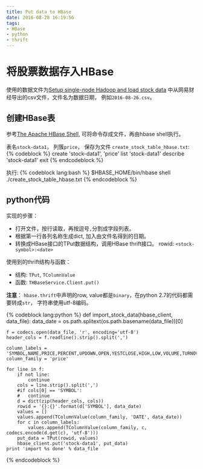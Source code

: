 ```yaml
---
title: Put data to HBase
date: 2016-08-28 16:19:56
tags:
- HBase
- python
- thrift
---
```


# 将股票数据存入HBase

使用的数据文件为[Setup single-node Hadoop and load stock data](/2016/08/24/Setup-single-node-Hadoop-and-load-stock-data/)
中从网易财经导出的csv文件，文件名为数据日期， 例如`2016-08-26.csv`。


## 创建HBase表

参考[The Apache HBase Shell](http://hbase.apache.org/book.html#shell), 可将命令存成文件，再由hbase shell执行。

表名`stock-data1`， 列簇`price`， 保存为文件 `create_stock_table_hbase.txt`:
{% codeblock %}
create 'stock-data1', 'price'
list 'stock-data1'
describe 'stock-data1'
exit
{% endcodeblock %}

执行:
{% codeblock lang:bash %}
$HBASE_HOME/bin/hbase shell ./create_stock_table_hbase.txt
{% endcodeblock %}


## python代码

实现的步骤：
* 打开文件，按行读取，再按逗号`,`分割成字段列表。
* 根据第一行各列名称生成dict, 加入由文件名得到的日期。
* 转换成HBase接口的TPut数据结构，调用HBase thrift接口。 rowid: `<stock-symbol>:<date>`

使用到的thrift结构与函数：
* 结构: `TPut`, `TColumnValue`
* 函数: `THBaseService.Client.put()`

**注意**： `hbase.thrift`中声明的row, value都是`binary`，在python 2.7的代码都需要转成`str`， 字符串使用utf-8编码。

{% codeblock lang:python %}
def import_stock_data(hbase_client, data_file):
    data_date = os.path.splitext(os.path.basename(data_file))[0]

    f = codecs.open(data_file, 'r', encoding='utf-8')
    header_cols = f.readline().strip().split(',')

    column_labels = 'SYMBOL,NAME,PRICE,PERCENT,UPDOWN,OPEN,YESTCLOSE,HIGH,LOW,VOLUME,TURNOVER'.split(',')
    column_family = 'price'

    for line in f:
        if not line:
            continue
        cols = line.strip().split(',')
        #if cols[0] == 'SYMBOL':
        #   continue
        d = dict(zip(header_cols, cols))
        rowid = '{}:{}'.format(d['SYMBOL'], data_date)
        values = []
        values.append(TColumnValue(column_family, 'DATE', data_date))
        for c in column_labels:
            values.append(TColumnValue(column_family, c, codecs.encode(d.get(c), 'utf-8')))
        put_data = TPut(rowid, values)
        hbase_client.put('stock-data1', put_data)
    print 'import %s done' % data_file
{% endcodeblock %}
